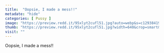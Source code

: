 ```yaml
---
title:  "Oopsie, I made a mess!!"
metadate: "hide"
categories: [ Pussy ]
image: "https://preview.redd.it/95xlyt2cufl51.jpg?auto=webp&s=c1293841948b6217678bbd5417b897e4f00ac78b"
thumb: "https://preview.redd.it/95xlyt2cufl51.jpg?width=640&crop=smart&auto=webp&s=2e2e154a0126411008ded789da196893a53fe2d1"
visit: ""
---
```

Oopsie, I made a mess!!
